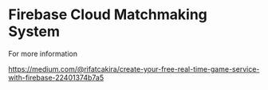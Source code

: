 # Firebase Cloud Matchmaking System

For more information

https://medium.com/@rifatcakira/create-your-free-real-time-game-service-with-firebase-22401374b7a5
